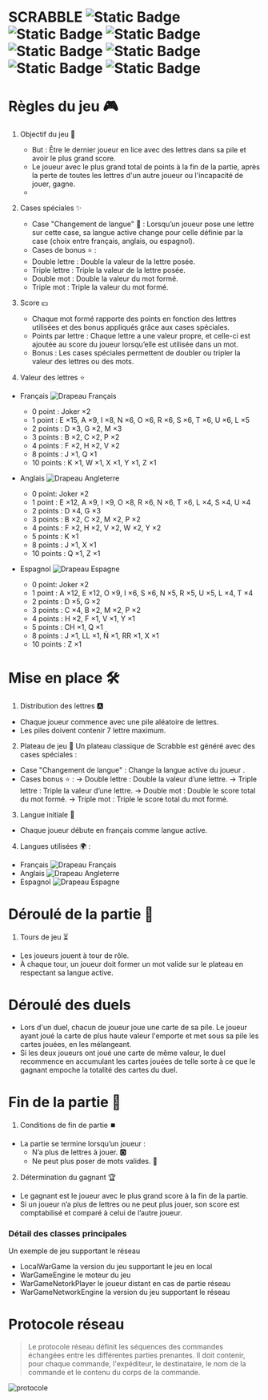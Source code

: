 # SCRABBLE ![Static Badge](https://img.shields.io/badge/S-yellow) ![Static Badge](https://img.shields.io/badge/C-yellow) ![Static Badge](https://img.shields.io/badge/A-yellow) ![Static Badge](https://img.shields.io/badge/B-yellow) ![Static Badge](https://img.shields.io/badge/B-yellow) ![Static Badge](https://img.shields.io/badge/L-yellow) ![Static Badge](https://img.shields.io/badge/E-yellow)


# Règles du jeu 🎮
1. Objectif du jeu 🎯
    - But : Être le dernier joueur en lice avec des lettres dans sa pile et avoir le plus grand score.
    - Le joueur avec le plus grand total de points à la fin de la partie, après la perte de toutes les lettres d'un autre joueur ou l'incapacité de jouer, gagne.
    - 
2. Cases spéciales ✨
    - Case "Changement de langue" 🔄 : Lorsqu’un joueur pose une lettre sur cette case, sa langue active change pour celle définie par la case (choix entre français, anglais, ou espagnol).
    - Cases de bonus ⭐ :
    - Double lettre : Double la valeur de la lettre posée.
    - Triple lettre : Triple la valeur de la lettre posée.
    - Double mot : Double la valeur du mot formé.
    - Triple mot : Triple la valeur du mot formé.

3. Score 💵
    - Chaque mot formé rapporte des points en fonction des lettres utilisées et des bonus appliqués grâce aux cases spéciales.
    - Points par lettre : Chaque lettre a une valeur propre, et celle-ci est ajoutée au score du joueur lorsqu’elle est utilisée dans un mot.
    - Bonus : Les cases spéciales permettent de doubler ou tripler la valeur des lettres ou des mots.

4. Valeur des lettres ⭐

- Français ![Drapeau Français](https://upload.wikimedia.org/wikipedia/en/thumb/c/c3/Flag_of_France.svg/20px-Flag_of_France.svg.png)

    - 0 point : Joker ×2
    - 1 point : E ×15, A ×9, I ×8, N ×6, O ×6, R ×6, S ×6, T ×6, U ×6, L ×5
    - 2 points : D ×3, G ×2, M ×3
    - 3 points : B ×2, C ×2, P ×2
    - 4 points : F ×2, H ×2, V ×2
    - 8 points : J ×1, Q ×1
    - 10 points : K ×1, W ×1, X ×1, Y ×1, Z ×1

- Anglais ![Drapeau Angleterre](https://upload.wikimedia.org/wikipedia/en/thumb/b/be/Flag_of_England.svg/20px-Flag_of_England.svg.png)

    - 0 point: Joker ×2
    - 1 point : E ×12, A ×9, I ×9, O ×8, R ×6, N ×6, T ×6, L ×4, S ×4, U ×4
    - 2 points : D ×4, G ×3
    - 3 points : B ×2, C ×2, M ×2, P ×2
    - 4 points : F ×2, H ×2, V ×2, W ×2, Y ×2
    - 5 points : K ×1
    - 8 points : J ×1, X ×1
    - 10 points : Q ×1, Z ×1

- Espagnol ![Drapeau Espagne](https://upload.wikimedia.org/wikipedia/en/thumb/9/9a/Flag_of_Spain.svg/20px-Flag_of_Spain.svg.png)

    - 0 point: Joker ×2 
    - 1 point : A ×12, E ×12, O ×9, I ×6, S ×6, N ×5, R ×5, U ×5, L ×4, T ×4
    - 2 points : D ×5, G ×2
    - 3 points : C ×4, B ×2, M ×2, P ×2
    - 4 points : H ×2, F ×1, V ×1, Y ×1
    - 5 points : CH ×1, Q ×1
    - 8 points : J ×1, LL ×1, Ñ ×1, RR ×1, X ×1
    - 10 points : Z ×1

# Mise en place 🛠️
1. Distribution des lettres 🅰️
- Chaque joueur commence avec une pile aléatoire de lettres.
- Les piles doivent contenir 7 lettre maximum.
  
2. Plateau de jeu 🎲
Un plateau classique de Scrabble est généré avec des cases spéciales :

- Case "Changement de langue" : Change la langue active du joueur .
- Cases bonus ⭐ :
    → Double lettre : Double la valeur d’une lettre.
    → Triple lettre : Triple la valeur d’une lettre.
    → Double mot : Double le score total du mot formé.
    → Triple mot : Triple le score total du mot formé.

3. Langue initiale 🥖
- Chaque joueur débute en français comme langue active.

4. Langues utilisées 🌍 :
- Français ![Drapeau Français](https://upload.wikimedia.org/wikipedia/en/thumb/c/c3/Flag_of_France.svg/20px-Flag_of_France.svg.png)
- Anglais ![Drapeau Angleterre](https://upload.wikimedia.org/wikipedia/en/thumb/b/be/Flag_of_England.svg/20px-Flag_of_England.svg.png)
- Espagnol ![Drapeau Espagne](https://upload.wikimedia.org/wikipedia/en/thumb/9/9a/Flag_of_Spain.svg/20px-Flag_of_Spain.svg.png)


# Déroulé de la partie 🔄
1. Tours de jeu ⏳
- Les joueurs jouent à tour de rôle.
- À chaque tour, un joueur doit former un mot valide sur le plateau en respectant sa langue active.

# Déroulé des duels

* Lors d'un duel, chacun de joueur joue une carte de sa pile. Le joueur ayant joué la carte de plus haute valeur l'emporte et met sous sa pile les cartes jouées, en les mélangeant.
* Si les deux joueurs ont joué une carte de même valeur, le duel recommence en accumulant les cartes jouées de telle sorte à ce que le gagnant empoche la totalité des cartes du duel.

# Fin de la partie 🏁
1. Conditions de fin de partie ⏹️
- La partie se termine lorsqu’un joueur :
    - N’a plus de lettres à jouer. 🅾️
    - Ne peut plus poser de mots valides. 🚫
      
2. Détermination du gagnant 🏆
- Le gagnant est le joueur avec le plus grand score à la fin de la partie.
- Si un joueur n’a plus de lettres ou ne peut plus jouer, son score est comptabilisé et comparé à celui de l’autre joueur.





### Détail des classes principales

Un exemple de jeu supportant le réseau

* LocalWarGame la version du jeu supportant le jeu en local
* WarGameEngine le moteur du jeu
* WarGameNetorkPlayer le joueur distant en cas de partie réseau
* WarGameNetworkEngine la version du jeu supportant le réseau


# Protocole réseau

> Le protocole réseau définit les séquences des commandes échangées entre les différentes parties prenantes. Il doit contenir, pour chaque commande, l'expéditeur, le destinataire, le nom de la commande et le contenu du corps de la commande.

![protocole](doc/protocle.png)


